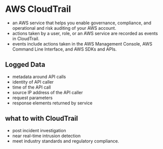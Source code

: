# AWS CloudTrail

- an AWS service that helps you enable governance, compliance, and operational and risk auditing of your AWS account.
- actions taken by a user, role, or an AWS service are recorded as events in CloudTrail. 
- events include actions taken in the AWS Management Console, AWS Command Line Interface, and AWS SDKs and APIs.

## Logged Data

- metadata around API calls
- identity of API  caller
- time of the API call
- source IP address of the API caller
- request parameters
- response elements returned by service

## what to with CloudTrail

- post incident investigation
- near real-time intrusion detection
- meet industry standards and regulatory compliance.